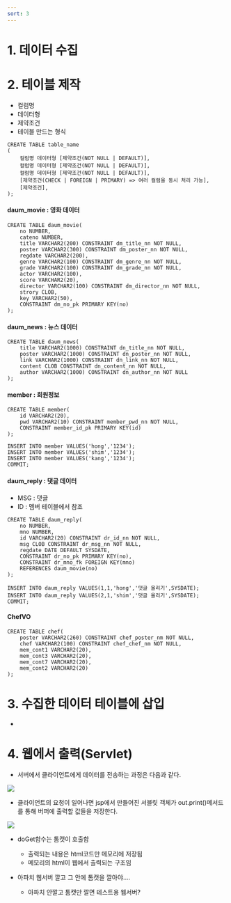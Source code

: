 ```yaml
---
sort: 3
---
```


# 1. 데이터 수집
# 2. 테이블 제작
- 컬럼명
- 데이터형
- 제약조건
- 테이블 만드는 형식
```
CREATE TABLE table_name
(
    컬럼명 데이터형 [제약조건(NOT NULL | DEFAULT)],
    컬럼명 데이터형 [제약조건(NOT NULL | DEFAULT)],
    컬럼명 데이터형 [제약조건(NOT NULL | DEFAULT)],
    [제약조건(CHECK | FOREIGN | PRIMARY) => 여러 컬럼을 동시 처리 가능],
    [제약조건],
);
```
#### daum_movie : 영화 데이터
```
CREATE TABLE daum_movie(
    no NUMBER,
    cateno NUMBER,
    title VARCHAR2(200) CONSTRAINT dm_title_nn NOT NULL,
    poster VARCHAR2(300) CONSTRAINT dm_poster_nn NOT NULL,
    regdate VARCHAR2(200),
    genre VARCHAR2(100) CONSTRAINT dm_genre_nn NOT NULL,
    grade VARCHAR2(100) CONSTRAINT dm_grade_nn NOT NULL,
    actor VARCHAR2(100),
    score VARCHAR2(20),
    director VARCHAR2(100) CONSTRAINT dm_director_nn NOT NULL,
    strory CLOB,
    key VARCHAR2(50),
    CONSTRAINT dm_no_pk PRIMARY KEY(no)
);
```


#### daum_news : 뉴스 데이터
```
CREATE TABLE daum_news(
    title VARCHAR2(1000) CONSTRAINT dn_title_nn NOT NULL,
    poster VARCHAR2(1000) CONSTRAINT dn_poster_nn NOT NULL,
    link VARCHAR2(1000) CONSTRAINT dn_link_nn NOT NULL,
    content CLOB CONSTRAINT dn_content_nn NOT NULL,
    author VARCHAR2(1000) CONSTRAINT dn_author_nn NOT NULL
);
```


#### member : 회원정보
```
CREATE TABLE member(
    id VARCHAR2(20),
    pwd VARCHAR2(10) CONSTRAINT member_pwd_nn NOT NULL,
    CONSTRAINT member_id_pk PRIMARY KEY(id)
);

INSERT INTO member VALUES('hong','1234');
INSERT INTO member VALUES('shim','1234');
INSERT INTO member VALUES('kang','1234');
COMMIT;
```

#### daum_reply : 댓글 데이터
- MSG : 댓글
- ID : 멤버 테이블에서 참조

```
CREATE TABLE daum_reply(
    no NUMBER,
    mno NUMBER,
    id VARCHAR2(20) CONSTRAINT dr_id_nn NOT NULL,
    msg CLOB CONSTRAINT dr_msg_nn NOT NULL,
    regdate DATE DEFAULT SYSDATE,
    CONSTRAINT dr_no_pk PRIMARY KEY(no),
    CONSTRAINT dr_mno_fk FOREIGN KEY(mno)
    REFERENCES daum_movie(no)
);

INSERT INTO daum_reply VALUES(1,1,'hong','댓글 올리기',SYSDATE);
INSERT INTO daum_reply VALUES(2,1,'shim','댓글 올리기',SYSDATE);
COMMIT;
```


#### ChefVO
```
CREATE TABLE chef(
    poster VARCHAR2(260) CONSTRAINT chef_poster_nm NOT NULL,
    chef VARCHAR2(100) CONSTRAINT chef_chef_nm NOT NULL,
    mem_cont1 VARCHAR2(20),
    mem_cont3 VARCHAR2(20),
    mem_cont7 VARCHAR2(20),
    mem_cont2 VARCHAR2(20)
);
```


# 3. 수집한 데이터 테이블에 삽입
- 


# 4. 웹에서 출력(Servlet)
- 서버에서 클라이언트에게 데이터를 전송하는 과정은 다음과 같다.  

![](https://kouzie.github.io/assets/jsp/image16.png)  
 

- 클라이언트의 요청이 일어나면 jsp에서 만들어진 서블릿 객체가 out.print()메서드를 통해 버퍼에 출력할 값들을 저장한다.  

![](https://kouzie.github.io/assets/jsp/image15.png)

- doGet함수는 톰캣이 호출함 
  - 출력되는 내용은 html코드만 메모리에 저장됨
  - 메모리의 html이 웹에서 출력되는 구조임

- 아파치 웹서버 깔고 그 안에 톰캣을 깔아야....
  - 아파치 안깔고 톰캣만 깔면 테스트용 웹서버?

